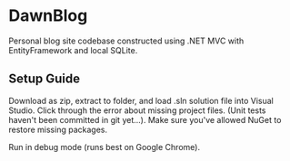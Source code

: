 # DawnBlog
Personal blog site codebase constructed using .NET MVC with EntityFramework and local SQLite.

## Setup Guide
Download as zip, extract to folder, and load .sln solution file into
Visual Studio. Click through the error about missing project files.
(Unit tests haven't been committed in git yet...). Make sure you've allowed NuGet to restore missing packages.

Run in debug mode (runs best on Google Chrome).
